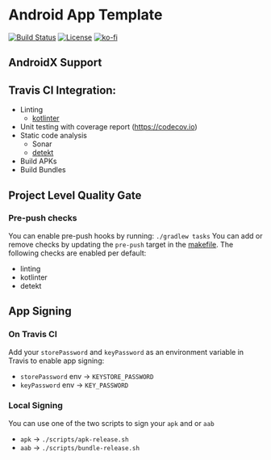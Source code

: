 # Android App Template

[![Build Status](https://travis-ci.com/curious-coding/android-app.svg?branch=master)](https://travis-ci.com/curious-coding/android-app)
[![License](https://img.shields.io/dub/l/vibe-d.svg)](https://github.com/curious-coding/android-app/blob/master/LICENSE)
[![ko-fi](https://img.shields.io/badge/donate%20on-Ko--fi-blue.svg)](https://ko-fi.com/U7U4L9F5)

## AndroidX Support

## Travis CI Integration:
- Linting
    - [kotlinter](https://github.com/jeremymailen/kotlinter-gradle)
- Unit testing with coverage report (https://codecov.io)
- Static code analysis
    - Sonar
    - [detekt](https://github.com/arturbosch/detekt)
- Build APKs
- Build Bundles

## Project Level Quality Gate

### Pre-push checks
You can enable pre-push hooks by running: `./gradlew tasks` 
You can add or remove checks by updating the `pre-push` target in the [makefile](Makefile). The following checks are enabled per default:
- linting
- kotlinter
- detekt

## App Signing

### On Travis CI
Add your `storePassword` and `keyPassword` as an environment variable in Travis to enable app signing:
- `storePassword` env -> `KEYSTORE_PASSWORD`
- `keyPassword` env -> `KEY_PASSWORD`

### Local Signing
You can use one of the two scripts to sign your `apk` and or `aab`
- `apk` -> `./scripts/apk-release.sh`
- `aab` -> `./scripts/bundle-release.sh`
